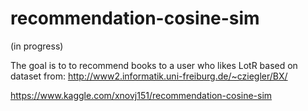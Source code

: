 # recommendation-cosine-sim
(in progress)

The goal is to to recommend books to a user who likes LotR based on dataset from: http://www2.informatik.uni-freiburg.de/~cziegler/BX/

https://www.kaggle.com/xnovj151/recommendation-cosine-sim

